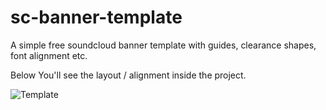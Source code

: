 # sc-banner-template
A simple free soundcloud banner template with guides, clearance shapes, font alignment etc.

Below You'll see the layout / alignment inside the project.

![Template](https://github.com/patchstep/sc-banner-template/releases/download/1.0/sc-banner-template@2x.png)